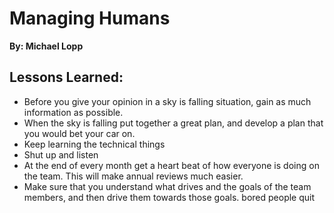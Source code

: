 # Managing Humans
__By: Michael Lopp__
## Lessons Learned:
- Before you give your opinion in a sky is falling situation, gain as much information as possible.
- When the sky is falling put together a great plan, and develop a plan that you would bet your car on.
- Keep learning the technical things
- Shut up and listen
- At the end of every month get a heart beat of how everyone is doing on the team. This will make annual reviews much easier.
- Make sure that you understand what drives and the goals of the team members, and then drive them towards those goals. bored people quit